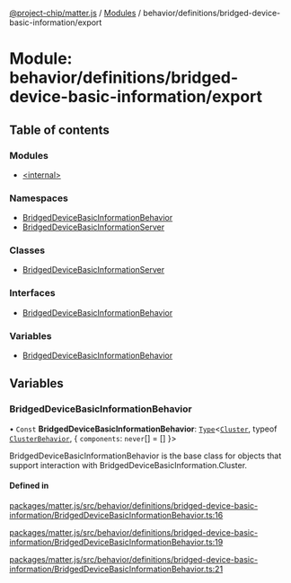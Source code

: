 [@project-chip/matter.js](../README.md) / [Modules](../modules.md) / behavior/definitions/bridged-device-basic-information/export

# Module: behavior/definitions/bridged-device-basic-information/export

## Table of contents

### Modules

- [\<internal\>](behavior_definitions_bridged_device_basic_information_export._internal_.md)

### Namespaces

- [BridgedDeviceBasicInformationBehavior](behavior_definitions_bridged_device_basic_information_export.BridgedDeviceBasicInformationBehavior.md)
- [BridgedDeviceBasicInformationServer](behavior_definitions_bridged_device_basic_information_export.BridgedDeviceBasicInformationServer.md)

### Classes

- [BridgedDeviceBasicInformationServer](../classes/behavior_definitions_bridged_device_basic_information_export.BridgedDeviceBasicInformationServer-1.md)

### Interfaces

- [BridgedDeviceBasicInformationBehavior](../interfaces/behavior_definitions_bridged_device_basic_information_export.BridgedDeviceBasicInformationBehavior-1.md)

### Variables

- [BridgedDeviceBasicInformationBehavior](behavior_definitions_bridged_device_basic_information_export.md#bridgeddevicebasicinformationbehavior)

## Variables

### BridgedDeviceBasicInformationBehavior

• `Const` **BridgedDeviceBasicInformationBehavior**: [`Type`](../interfaces/behavior_cluster_export.ClusterBehavior.Type.md)\<[`Cluster`](../interfaces/cluster_export.BridgedDeviceBasicInformation.Cluster.md), typeof [`ClusterBehavior`](behavior_cluster_export.ClusterBehavior.md), \{ `components`: `never`[] = [] }\>

BridgedDeviceBasicInformationBehavior is the base class for objects that support interaction with BridgedDeviceBasicInformation.Cluster.

#### Defined in

[packages/matter.js/src/behavior/definitions/bridged-device-basic-information/BridgedDeviceBasicInformationBehavior.ts:16](https://github.com/project-chip/matter.js/blob/5f71eedebdb9fa54338bde320c311bb359b7455d/packages/matter.js/src/behavior/definitions/bridged-device-basic-information/BridgedDeviceBasicInformationBehavior.ts#L16)

[packages/matter.js/src/behavior/definitions/bridged-device-basic-information/BridgedDeviceBasicInformationBehavior.ts:19](https://github.com/project-chip/matter.js/blob/5f71eedebdb9fa54338bde320c311bb359b7455d/packages/matter.js/src/behavior/definitions/bridged-device-basic-information/BridgedDeviceBasicInformationBehavior.ts#L19)

[packages/matter.js/src/behavior/definitions/bridged-device-basic-information/BridgedDeviceBasicInformationBehavior.ts:21](https://github.com/project-chip/matter.js/blob/5f71eedebdb9fa54338bde320c311bb359b7455d/packages/matter.js/src/behavior/definitions/bridged-device-basic-information/BridgedDeviceBasicInformationBehavior.ts#L21)

